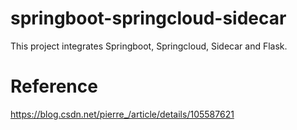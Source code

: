 # springboot-springcloud-sidecar
This project integrates Springboot, Springcloud, Sidecar and Flask.

# Reference
<https://blog.csdn.net/pierre_/article/details/105587621>
